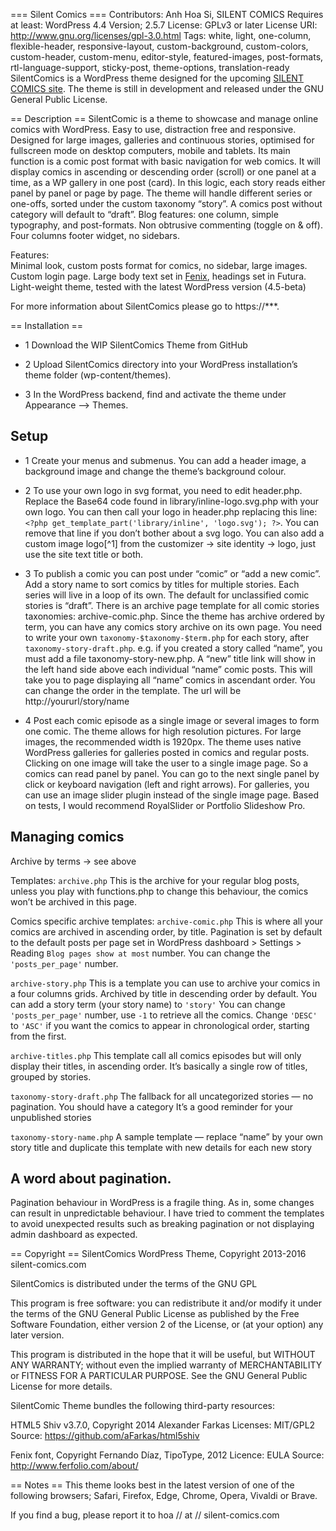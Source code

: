 === Silent Comics ===
Contributors: Anh Hoa Si, SILENT COMICS
Requires at least: WordPress 4.4
Version; 2.5.7
License: GPLv3 or later
License URI: http://www.gnu.org/licenses/gpl-3.0.html
Tags: white, light, one-column, flexible-header, responsive-layout, custom-background, custom-colors, custom-header, custom-menu, editor-style, featured-images, post-formats, rtl-language-support, sticky-post, theme-options,  translation-ready
SilentComics is a WordPress theme designed for the upcoming [SILENT COMICS site](http://silent-comics.com). The theme is still in development and released under the GNU General Public License.


== Description ==
SilentComic is a theme to showcase and manage online comics with WordPress. Easy to use, distraction free and responsive. Designed for large images, galleries and continuous stories, optimised for fullscreen mode on desktop computers, mobile and tablets. Its main function is a comic post format with basic navigation for web comics. It will display comics in ascending or descending order (scroll) or one panel at a time, as a WP gallery in one post (card). In this logic, each story reads either panel by panel or page by page. The theme will handle different series or one-offs, sorted under the custom taxonomy “story”. A comics post without category will default to “draft”. Blog features: one column, simple typography, and post-formats. Non obtrusive commenting (toggle on & off). Four columns footer widget, no sidebars. 

Features:  
Minimal look, custom posts format for comics, no sidebar, large images. Custom login page. 
Large body text set in [Fenix](http://tipotype.com/fenix/), headings set in Futura.
Light-weight theme, tested with the latest WordPress version (4.5-beta)

For more information about SilentComics please go to https://***.

== Installation ==
- 1 Download the WIP SilentComics Theme from GitHub

- 2 Upload SilentComics directory into your WordPress installation’s theme folder (wp-content/themes).

- 3 In the WordPress backend, find and activate the theme under Appearance —> Themes.

## Setup

- 1 Create your menus and submenus. You can add a header image, a background image and change the theme’s background colour.

- 2 To use your own logo in svg format, you need to edit header.php. Replace the Base64 code found in library/inline-logo.svg.php with your own logo. You can then call your logo in header.php replacing this line: `<?php get_template_part('library/inline', 'logo.svg'); ?>`. You can remove that line if you don’t bother about a svg logo. You can also add a custom image logo[^1] from the customizer → site identity → logo, just use the site text title or both.

- 3 To publish a comic you can post under “comic” or “add a new comic”. Add a story name to sort comics by titles for multiple stories. Each series will live in a loop of its own. The default for unclassified comic stories is “draft”. There is an archive page template for all comic stories taxonomies: archive-comic.php. Since the theme has archive ordered by term, you can have any comics story archive on its own page. You need to write your own `taxonomy-$taxonomy-$term.php` for each story, after `taxonomy-story-draft.php`. e.g. if you created a story called “name”, you must add a file taxonomy-story-new.php. A “new” title link will show in the left hand side above each individual “name” comic posts. This will take you to page displaying all “name” comics in ascendant order. You can change the order in the template. The url will be http://yoururl/story/name

- 4 Post each comic episode as a single image or several images to form one comic. The theme allows for high resolution pictures. For large images, the recommended width is 1920px. The theme uses native WordPress galleries for galleries posted in comics and regular posts. Clicking on one image will take the user to a single image page. So a comics can read panel by panel. You can go to the next single panel by click or keyboard navigation (left and right arrows). For galleries, you can use an image slider plugin instead of the single image page. Based on tests, I would recommend RoyalSlider or Portfolio Slideshow Pro.

## Managing comics
Archive by terms -> see above

Templates:
`archive.php`
This is the archive for your regular blog posts, unless you play with functions.php to change this behaviour, the comics won’t be archived in this page. 

Comics specific archive templates:
`archive-comic.php`
This is where all your comics are archived in ascending order, by title. Pagination is set by default to the default posts per page set in WordPress dashboard > Settings > Reading `Blog pages show at most` number. You can change the `'posts_per_page'` number.

`archive-story.php`
This is a template you can use to archive your comics in a four columns grids.
Archived by title in descending order by default. You can add a story term (your story name) to `'story'`
You can change `'posts_per_page'` number, use `-1` to retrieve all the comics. Change `'DESC'` to `'ASC'` if you want the comics to appear in chronological order, starting from the first.   

`archive-titles.php`
This template call all comics episodes but will only display their titles, in ascending order. It’s basically a single row of titles, grouped by stories. 

`taxonomy-story-draft.php`
The fallback for all uncategorized stories — no pagination.
You should have a category 
It’s a good reminder for your unpublished stories

`taxonomy-story-name.php` 
A sample template — replace “name” by your own story title and duplicate this template with new details for each new story

## A word about pagination.
Pagination behaviour in WordPress is a fragile thing. As in, some changes can result in unpredictable behaviour. I have tried to comment the templates to avoid unexpected results such as breaking pagination or not displaying admin dashboard as expected.

== Copyright ==
SilentComics WordPress Theme, Copyright 2013-2016 silent-comics.com

SilentComics is distributed under the terms of the GNU GPL

This program is free software: you can redistribute it and/or modify
it under the terms of the GNU General Public License as published by
the Free Software Foundation, either version 2 of the License, or
(at your option) any later version.

This program is distributed in the hope that it will be useful,
but WITHOUT ANY WARRANTY; without even the implied warranty of
MERCHANTABILITY or FITNESS FOR A PARTICULAR PURPOSE. See the
GNU General Public License for more details.

SilentComic Theme bundles the following third-party resources:

HTML5 Shiv v3.7.0, Copyright 2014 Alexander Farkas
Licenses: MIT/GPL2
Source: https://github.com/aFarkas/html5shiv

Fenix font, Copyright Fernando Díaz, TipoType, 2012
Licence: EULA
Source: http://www.ferfolio.com/about/


== Notes ==
This theme looks best in the latest version of one of the following browsers; Safari, Firefox, Edge, Chrome, Opera, Vivaldi or Brave.

If you find a bug, please report it to hoa // at // silent-comics.com